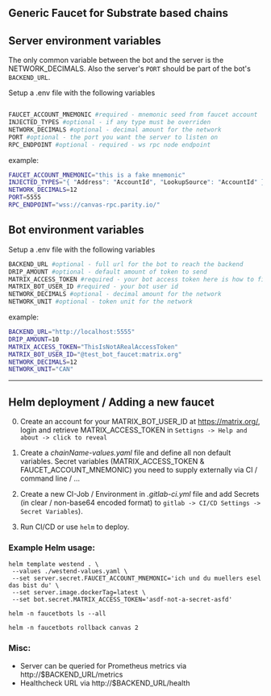 ## Generic Faucet for Substrate based chains

## Server environment variables

The only common variable between the bot and the server is the NETWORK_DECIMALS.
Also the server's `PORT` should be part of the bot's `BACKEND_URL`.

Setup a .env file with the following variables
```bash

FAUCET_ACCOUNT_MNEMONIC #required - mnemonic seed from faucet account
INJECTED_TYPES #optional - if any type must be overriden
NETWORK_DECIMALS #optional - decimal amount for the network
PORT #optional - the port you want the server to listen on
RPC_ENDPOINT #optional - required - ws rpc node endpoint
```

example:
```bash
FAUCET_ACCOUNT_MNEMONIC="this is a fake mnemonic"
INJECTED_TYPES="{ "Address": "AccountId", "LookupSource": "AccountId" }"
NETWORK_DECIMALS=12
PORT=5555
RPC_ENDPOINT="wss://canvas-rpc.parity.io/"
```

## Bot environment variables

Setup a .env file with the following variables

``` bash
BACKEND_URL #optional - full url for the bot to reach the backend
DRIP_AMOUNT #optional - default amount of token to send
MATRIX_ACCESS_TOKEN #required - your bot access token here is how to find it https://t2bot.io/docs/access_tokens/
MATRIX_BOT_USER_ID #required - your bot user id
NETWORK_DECIMALS #optional - decimal amount for the network
NETWORK_UNIT #optional - token unit for the network
```

example:
```bash
BACKEND_URL="http://localhost:5555"
DRIP_AMOUNT=10
MATRIX_ACCESS_TOKEN="ThisIsNotARealAccessToken"
MATRIX_BOT_USER_ID="@test_bot_faucet:matrix.org"
NETWORK_DECIMALS=12
NETWORK_UNIT="CAN"
```
---

## Helm deployment / Adding a new faucet

0. Create an account for your MATRIX_BOT_USER_ID at https://matrix.org/, login and retrieve MATRIX_ACCESS_TOKEN in `Settigns -> Help and about -> click to reveal`

1. Create a *chainName-values.yaml* file and define all non default variables. Secret variables (MATRIX_ACCESS_TOKEN & FAUCET_ACCOUNT_MNEMONIC) you need to supply externally
via CI / command line / ...

2. Create a new CI-Job / Environment in *.gitlab-ci.yml* file and add Secrets (in clear / non-base64 encoded format) to `gitlab -> CI/CD Settings -> Secret Variables`).

4. Run CI/CD or use `helm` to deploy.



### Example Helm usage:

```
helm template westend . \
 --values ./westend-values.yaml \
 --set server.secret.FAUCET_ACCOUNT_MNEMONIC='ich und du muellers esel das bist du' \
 --set server.image.dockerTag=latest \
 --set bot.secret.MATRIX_ACCESS_TOKEN='asdf-not-a-secret-asfd'

helm -n faucetbots ls --all

helm -n faucetbots rollback canvas 2
```

### Misc:

* Server can be queried for Prometheus metrics via http://$BACKEND_URL/metrics
* Healthcheck URL  via http://$BACKEND_URL/health
